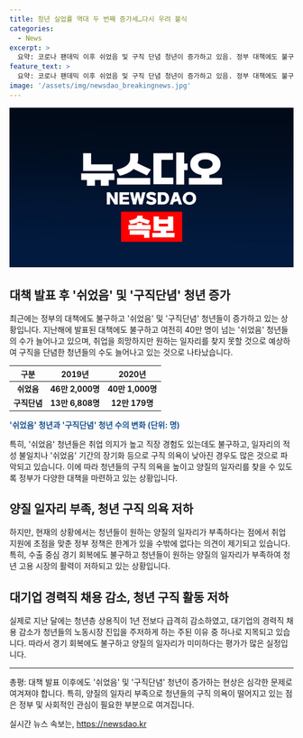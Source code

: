 ```yaml
---
title: 청년 실업률 역대 두 번째 증가세…다시 우려 불식
categories:
  - News
excerpt: >
  요약: 코로나 팬데믹 이후 쉬었음 및 구직 단념 청년이 증가하고 있음. 정부 대책에도 불구하고 양질 일자리 부족으로 청년의 구직 의욕이 감소하고, 취업을 접는 사례도 늘어나고 있음. 청년 인구 감소에도 쉬었음 청년은 올해 들어 40만 명을 유지하며 고착화하는 분위기가 지속되고 있음. 이러한 상황에서 양질의 일자리 부족이 청년 고용 문제의 핵심인 것으로 분석됨.
feature_text: >
  요약: 코로나 팬데믹 이후 쉬었음 및 구직 단념 청년이 증가하고 있음. 정부 대책에도 불구하고 양질 일자리 부족으로 청년의 구직 의욕이 감소하고, 취업을 접는 사례도 늘어나고 있음. 청년 인구 감소에도 쉬었음 청년은 올해 들어 40만 명을 유지하며 고착화하는 분위기가 지속되고 있음. 이러한 상황에서 양질의 일자리 부족이 청년 고용 문제의 핵심인 것으로 분석됨.
image: '/assets/img/newsdao_breakingnews.jpg'
---
```


<p><img src="/assets/img/newsdao_breakingnews.jpg" alt="koreaapp 속보" /></p>

<h2 data-ke-size="size26">대책 발표 후 '쉬었음' 및 '구직단념' 청년 증가</h2>

<p data-ke-size="size16">최근에는 정부의 대책에도 불구하고 '쉬었음' 및 '구직단념' 청년들이 증가하고 있는 상황입니다. 지난해에 발표된 대책에도 불구하고 여전히 40만 명이 넘는 '쉬었음' 청년들의 수가 늘어나고 있으며, 취업을 희망하지만 원하는 일자리를 찾지 못할 것으로 예상하여 구직을 단념한 청년들의 수도 늘어나고 있는 것으로 나타났습니다.</p>

<table>
<thead>
<tr>
<th>구분</th>
<th>2019년</th>
<th>2020년</th>
</tr>
</thead>
<tbody>
<tr>
<td style="text-align: center; height: 17px;"><b>쉬었음</b></td>
<td style="text-align: center; height: 17px;"><b>46만 2,000명</b></td>
<td style="text-align: center; height: 17px;"><b>40만 1,000명</b></td>
</tr>
<tr>
<td style="text-align: center; height: 17px;"><b>구직단념</b></td>
<td style="text-align: center; height: 17px;"><b>13만 6,808명</b></td>
<td style="text-align: center; height: 17px;"><b>12만 179명</b></td>
</tr>
</tbody>
</table>

<p><b><span style="color: #1a5490;">'쉬었음' 청년과 '구직단념' 청년 수의 변화 (단위: 명)</span></b></p>

<p data-ke-size="size16">특히, '쉬었음' 청년들은 취업 의지가 높고 직장 경험도 있는데도 불구하고, 일자리의 적성 불일치나 '쉬었음' 기간의 장기화 등으로 구직 의욕이 낮아진 경우도 많은 것으로 파악되고 있습니다. 이에 따라 청년들의 구직 의욕을 높이고 양질의 일자리를 찾을 수 있도록 정부가 다양한 대책을 마련하고 있는 상황입니다.</p>

<h2 data-ke-size="size26">양질 일자리 부족, 청년 구직 의욕 저하</h2>

<p data-ke-size="size16">하지만, 현재의 상황에서는 청년들이 원하는 양질의 일자리가 부족하다는 점에서 취업 지원에 초점을 맞춘 정부 정책은 한계가 있을 수밖에 없다는 의견이 제기되고 있습니다. 특히, 수출 중심 경기 회복에도 불구하고 청년들이 원하는 양질의 일자리가 부족하여 청년 고용 시장의 활력이 저하되고 있는 상황입니다.</p>

<h2 data-ke-size="size26">대기업 경력직 채용 감소, 청년 구직 활동 저하</h2>

<p data-ke-size="size16">실제로 지난 달에는 청년층 상용직이 1년 전보다 급격히 감소하였고, 대기업의 경력직 채용 감소가 청년들의 노동시장 진입을 주저하게 하는 주된 이유 중 하나로 지목되고 있습니다. 따라서 경기 회복에도 불구하고 양질의 일자리가 미미하다는 평가가 많은 실정입니다.</p>

<hr>

<p data-ke-size="size16">총평: 대책 발표 이후에도 '쉬었음' 및 '구직단념' 청년이 증가하는 현상은 심각한 문제로 여겨져야 합니다. 특히, 양질의 일자리 부족으로 청년들의 구직 의욕이 떨어지고 있는 점은 정부 및 사회적인 관심이 필요한 부분으로 여겨집니다.</p>
실시간 뉴스 속보는, <a href="https://newsdao.kr" rel="dofollow">https://newsdao.kr</a>


